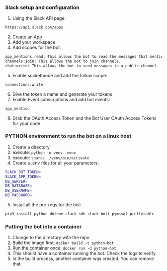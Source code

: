 ### Slack setup and configuration

1. Using the Slack API page:
```sh
https://api.slack.com/apps
```
2. Create an App
3. Add your workspace
4. Add scopes for the bot:
```sh
app_mentions.read: This allows the bot to read the messages that mention our bot.
channels:join: This allows the bot to join channels.
chat:write: This allows the bot to send messages in a public channel.
```
5. Enable socketmode and add the follow scope:
```sh
connections:write
```
6. Give the token a name and generate your tokens
7. Enable Event subscriptions and add bot events:
```sh
app_mention
```
8. Grab the OAuth Access Token and the Bot User OAuth Access Tokens for your code

### PYTHON environment to run the bot on a linux host

1. Create a directory
2. execute: `python -m venv .venv`
3. execute: `source ./venv/bin/activate`
4. Create a .env files for all your parameters:
```sh
SLACK_BOT_TOKEN=
SLACK_APP_TOKEN=
DB_SERVER=
DB_DATABASE=
DB_USERNAME=
DB_PASSWORD=
```
5. Install all the pre-reqs for the bot:
```sh
pip3 install python-dotenv slack-sdk slack-bolt pymssql prettytable
```

### Putting the bot into a container

1. Change to the directory with the repo
2. Build the image first: `docker build -t python-bot .`
3. Run the container once: `docker run -d python-bot`
4. This should have a container running the bot. Check the logs to verify.
5. In the build process, another container was created. You can remove that.
